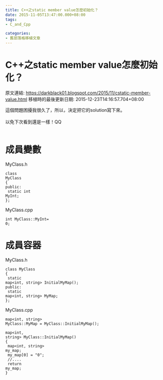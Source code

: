 ```yaml
---
title: C++之static member value怎麼初始化？
date: 2015-11-05T13:47:00.000+08:00
tags: 
- C_and_Cpp

categories:
- 舊部落格移植文章
---
```


# C++之static member value怎麼初始化？

原文連結: https://darkblack01.blogspot.com/2015/11/cstatic-member-value.html
移植時的最後更新日期: 2015-12-23T14:16:57.704+08:00

這個問題困擾我很久了，所以，決定把它的solution寫下來。<br /><br />以免下次看到還是一樣！QQ<br /><br /><h1>成員變數</h1>MyClass.h <br /><pre class="prettyprint"><code>class MyClass<br />{<br />public:<br /> static int MyInt;<br />};</code></pre>MyClass.cpp <pre class="prettyprint"><code>int MyClass::MyInt= 0;</code></pre><h1>成員容器</h1>MyClass.h <br /><pre class="prettyprint"><code>class MyClass<br />{<br /> static map&lt;int, string&gt; InitialMyMap();<br />public:<br /> static map&lt;int, string&gt; MyMap;<br />};</code></pre>MyClass.cpp <br /><pre class="prettyprint"><code>map&lt;int, string&gt; MyClass::MyMap = MyClass::InitialMyMap();<br /><br />map&lt;int, string&gt; MyClass::InitialMyMap()<br />{<br /> map&lt;int, string&gt; my_map;<br /> my_map[0] = "0";<br /> //....<br /> return my_map;<br />}</code></pre>
